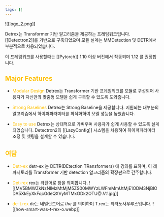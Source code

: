 ```yaml
---
tags: []
---
```

![[logo_2.png]]

Detrex는  Transformer 기반 알고리즘을 제공하는 프레임워크입니다. [[Detectron2]]를 기반으로 구축되었으며 모듈 설계는 MMDetection 및 DETR에서 부분적으로 차용되었습니다.

이 프레임워크를 사용할때는 [[Pytorch]] 1.10 이상 버전에서 작동되며 1.12 를 권장합니다.

## <font color="#ffc000">Major Features</font>

- <font color="#ffc000">Modular Design</font>
Detrex는 Transformer 기반 프레임워크를 모듈로 구성되어 사용자가 자신만의 맞춤형 모델을 쉽게 구축할 수 있도록 도와줍니다.

- <font color="#ffc000">Strong Baselines</font>
Detrex는 Strong Baseline을 제공합니다. 지원되는 대부분의 알고리즘에서 하이퍼파라미터를 최적화하여 모델 성능을 높였습니다.

- <font color="#ffc000">Easy to use</font>
Detrex는 상대적으로 가벼우며 사용자가 쉽게 사용할 수 있도록 설계되었습니다.  Detectron2의 [[LazyConfig]] 시스템을 차용하여 하이퍼파라미터 조정 및 셋팅을 설계할 수 있습니다.


## <font color="#ffc000">여담</font>
- <font color="#ffc000">Detr-ex</font>
detr-ex 는 DETR(DEtection TRansformers) 에 경의를 표하며, 이 레파지토리를 Transformer 기반 detection 알고리즘의 확장판으로 간주합니다.

- <font color="#ffc000">Det-rex</font>
rex는 라틴어로 왕을 의미합니다.
![[MV5BMWZkNzNlMzMtMjM5ZS00MWYzLWFmMmUtMjE1ODM3NjBlODA5XkEyXkFqcGdeQXVyMTMxODk2OTU@._V1_.jpg]]


- <font color="#ffc000">de-t.rex</font>
de는 네덜란드어로 *the* 를 의미하며 T.rex는 티라노사우루스입니다.
![[how-smart-was-t-rex-o.webp]]